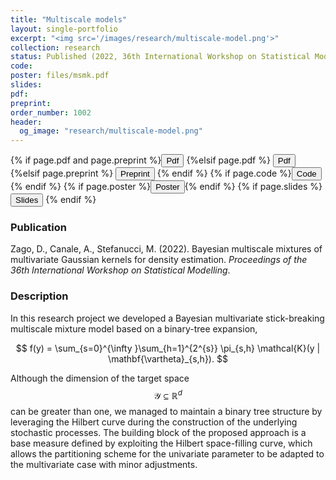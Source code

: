 ```yaml
---
title: "Multiscale models"
layout: single-portfolio
excerpt: "<img src='/images/research/multiscale-model.png'>"
collection: research
status: Published (2022, 36th International Workshop on Statistical Modelling.)
code: 
poster: files/msmk.pdf
slides:
pdf:
preprint:
order_number: 1002
header: 
  og_image: "research/multiscale-model.png"
---
```


{% if page.pdf and page.preprint %}<button class="btn--research" onclick="window.location.href='{{ page.pdf }}';">Pdf</button> {%elsif page.pdf %} <button class="btn--research" onclick="window.location.href='{{ page.pdf }}';">Pdf</button> {%elsif page.preprint %} <button class="btn--research" onclick="window.location.href='{{ page.preprint }}';">Preprint</button> {% endif %} {% if page.code %}<button class="btn--research" onclick="window.location.href='{{ page.code }}';">Code</button>{% endif %} {% if page.poster %}<button class="btn--research" onclick="window.location.href='{{ page.poster }}';">Poster</button>{% endif %} {% if page.slides %} <button class="btn--research" onclick="window.location.href='{{ page.slides }}';">Slides</button> {% endif %}

### Publication

Zago, D., Canale, A., Stefanucci, M. (2022). Bayesian multiscale mixtures of multivariate Gaussian kernels for density estimation. *Proceedings of the 36th International Workshop on Statistical Modelling*.

<!-- [Article](){: .btn--research} [Preprint](){: .btn--research} [GitHub](https://github.com/DedZago/msMK){: .btn--research} -->

### Description
In this research project we developed a Bayesian multivariate stick-breaking multiscale mixture model based on a binary-tree expansion,

$$
  f(y) = \sum_{s=0}^{\infty }\sum_{h=1}^{2^{s}} \pi_{s,h} \mathcal{K}(y | \mathbf{\vartheta}_{s,h}).
$$

Although the dimension of the target space $$\mathcal{Y} \subseteq \mathbb{R}^{d}$$ can be greater than one, we managed to maintain a binary tree structure by leveraging the Hilbert curve during the construction of the underlying stochastic processes.
The building block of the proposed approach is a base measure defined by exploiting the Hilbert space-filling curve, which allows the partitioning scheme for the univariate parameter to be adapted to the multivariate case with minor adjustments.


